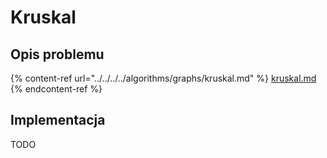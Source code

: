 # Kruskal

## Opis problemu

{% content-ref url="../../../../algorithms/graphs/kruskal.md" %}
[kruskal.md](../../../../algorithms/graphs/kruskal.md)
{% endcontent-ref %}

## Implementacja

TODO
